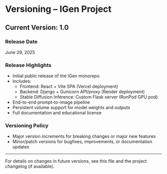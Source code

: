 # Versioning – IGen Project

## Current Version: 1.0

### Release Date
June 29, 2025

### Release Highlights
- Initial public release of the IGen monorepo
- Includes:
  - Frontend: React + Vite SPA (Vercel deployment)
  - Backend: Django + Gunicorn API/proxy (Render deployment)
  - Stable Diffusion Inference: Custom Flask server (RunPod GPU pod)
- End-to-end prompt-to-image pipeline
- Persistent volume support for model weights and outputs
- Full documentation and educational license

### Versioning Policy
- Major version increments for breaking changes or major new features
- Minor/patch versions for bugfixes, improvements, or documentation updates

---

For details on changes in future versions, see this file and the project changelog (if available).

